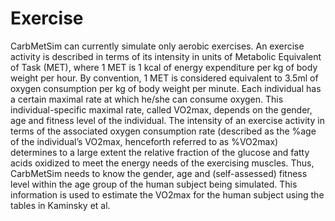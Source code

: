 # Exercise

CarbMetSim can currently simulate only aerobic exercises. An exercise activity is described in terms of its intensity in units of Metabolic Equivalent of Task (MET), where 1 MET is 1 kcal of energy expenditure per kg of body weight per hour. By convention, 1 MET is considered equivalent to 3.5ml of oxygen consumption per kg of body weight per minute. Each individual has a certain maximal rate at which he/she can consume oxygen. This individual-specific maximal rate, called VO2max, depends on the gender, age and fitness level of the individual. The intensity of an exercise activity in terms of the associated oxygen consumption rate (described as the %age of the individual’s VO2max, henceforth referred to as %VO2max) determines to a large extent the relative fraction of the glucose and fatty acids oxidized to meet the energy needs of the exercising muscles. Thus, CarbMetSim needs to know the gender, age and (self-assessed) fitness level within the age group of the human subject being simulated. This information is used to estimate the VO2max for the human subject using the tables in Kaminsky et al.